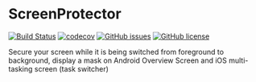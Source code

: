 # ScreenProtector
[![Build Status](https://travis-ci.org/mihui/ScreenProtector.svg?branch=master)](https://travis-ci.org/mihui/ScreenProtector)
[![codecov](https://codecov.io/gh/mihui/ScreenProtector/branch/master/graph/badge.svg)](https://codecov.io/gh/mihui/ScreenProtector)
[![GitHub issues](https://img.shields.io/github/issues/mihui/ScreenProtector.svg)](https://github.com/mihui/ScreenProtector/issues)
[![GitHub license](https://img.shields.io/badge/license-Apache%202-blue.svg)](https://raw.githubusercontent.com/mihui/ScreenProtector/master/LICENSE)

Secure your screen while it is being switched from foreground to background, display a mask on Android Overview Screen and iOS multi-tasking screen (task switcher)
